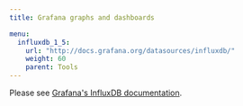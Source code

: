 ```yaml
---
title: Grafana graphs and dashboards

menu:
  influxdb_1_5:
    url: "http://docs.grafana.org/datasources/influxdb/"
    weight: 60
    parent: Tools
---
```


Please see [Grafana's InfluxDB documentation](http://docs.grafana.org/datasources/influxdb/).
